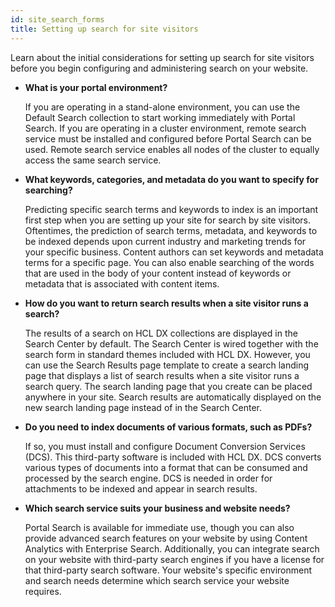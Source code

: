 ```yaml
---
id: site_search_forms
title: Setting up search for site visitors
---
```


Learn about the initial considerations for setting up search for site visitors before you begin configuring and administering search on your website.

-   **What is your portal environment?**

    If you are operating in a stand-alone environment, you can use the Default Search collection to start working immediately with Portal Search. If you are operating in a cluster environment, remote search service must be installed and configured before Portal Search can be used. Remote search service enables all nodes of the cluster to equally access the same search service.

-   **What keywords, categories, and metadata do you want to specify for searching?**

    Predicting specific search terms and keywords to index is an important first step when you are setting up your site for search by site visitors. Oftentimes, the prediction of search terms, metadata, and keywords to be indexed depends upon current industry and marketing trends for your specific business. Content authors can set keywords and metadata terms for a specific page. You can also enable searching of the words that are used in the body of your content instead of keywords or metadata that is associated with content items.

-   **How do you want to return search results when a site visitor runs a search?**

    The results of a search on HCL DX collections are displayed in the Search Center by default. The Search Center is wired together with the search form in standard themes included with HCL DX. However, you can use the Search Results page template to create a search landing page that displays a list of search results when a site visitor runs a search query. The search landing page that you create can be placed anywhere in your site. Search results are automatically displayed on the new search landing page instead of in the Search Center.

-   **Do you need to index documents of various formats, such as PDFs?**

    If so, you must install and configure Document Conversion Services \(DCS\). This third-party software is included with HCL DX. DCS converts various types of documents into a format that can be consumed and processed by the search engine. DCS is needed in order for attachments to be indexed and appear in search results.

-   **Which search service suits your business and website needs?**

    Portal Search is available for immediate use, though you can also provide advanced search features on your website by using Content Analytics with Enterprise Search. Additionally, you can integrate search on your website with third-party search engines if you have a license for that third-party search software. Your website's specific environment and search needs determine which search service your website requires.


